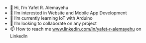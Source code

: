 - 👋 Hi, I’m Yafet R. Alemayehu
- 👀 I’m interested in Website and Mobile App Development
- 🌱 I’m currently learning IoT with Arduino
- 💞️ I’m looking to collaborate on any project
- 📫 How to reach me www.linkedin.com/in/yafet-r-alemayehu on LinkedIn

<!---
Memento-Morii/Memento-Morii is a ✨ special ✨ repository because its `README.md` (this file) appears on your GitHub profile.
You can click the Preview link to take a look at your changes.
--->
